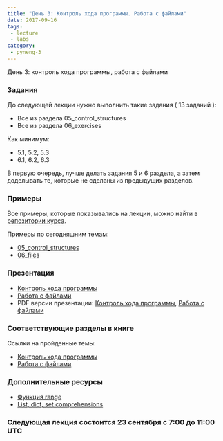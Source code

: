 ```yaml
---
title: "День 3: Контроль хода программы. Работа с файлами"
date: 2017-09-16
tags:
 - lecture
 - labs
category:
 - pyneng-3
---
```


День 3: контроль хода программы, работа с файлами

### Задания

До следующей лекции нужно выполнить такие задания ( 13 заданий ):

* Все из раздела 05_control_structures
* Все из раздела 06_exercises

Как минимум:

* 5.1, 5.2, 5.3
* 6.1, 6.2, 6.3

В первую очередь, лучше делать задания 5 и 6 раздела, а затем доделывать те, которые не сделаны из предыдущих разделов.


### Примеры

Все примеры, которые показывались на лекции, можно найти в [репозитории курса](https://github.com/pyneng/pyneng-online-sep-oct-2017).

Примеры по сегодняшним темам:

* [05_control_structures](https://github.com/pyneng/pyneng-online-sep-oct-2017/tree/master/examples/05_control_structures)
* [06_files](https://github.com/pyneng/pyneng-online-sep-oct-2017/tree/master/examples/06_files)

### Презентация

* [Контроль хода программы](https://gitpitch.com/natenka/pyneng-slides/py3-control-structures)
* [Работа с файлами](https://gitpitch.com/natenka/pyneng-slides/py3-files)
* PDF версии презентации: [Контроль хода программы](https://github.com/pyneng/pyneng-online-sep-oct-2017/blob/master/presentations/05_control_structures.pdf), [Работа с файлами](https://github.com/pyneng/pyneng-online-sep-oct-2017/blob/master/presentations/06_files.pdf)


### Соответствующие разделы в книге

Ссылки на пройденные темы:

* [Контроль хода программы](https://natenka.gitbooks.io/pyneng/content/book/05_control_structures/)
* [Работа с файлами](https://natenka.gitbooks.io/pyneng/content/book/06_files/)


### Дополнительные ресурсы

* [Функция range](https://natenka.gitbooks.io/pyneng/content/book/07_functions/useful_functions/range.html)
* [List, dict, set comprehensions](https://natenka.gitbooks.io/pyneng/content/book/16_additional_info/iterator_generator/x_comprehensions.html)


### Следующая лекция состоится 23 сентября с 7:00 до 11:00 UTC

